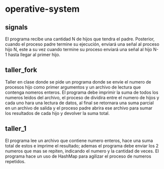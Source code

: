 # operative-system

signals
-
El programa recibe una cantidad N de hijos que tendra el padre. Posterior, cuando el proceso padre termine su ejecución, enviará una señal al proceso hijo N, este a su vez cuando termine su proceso enviará una señal al hijo N-1 hasta llegar al primer hijo.

taller_fork
-
Taller en clase donde se pide un programa donde se envie el numero de procesos hijo como primer argumentos y un archivo de lectura que contenga nomeros enteros.
El programa debe imprimir la suma de todos los numeros leidos del archivo, el proceso de dividira entre el numero de hijos y cada uno hara una lectura de datos, al final se retornara una suma parcial en un archivo de salida y el proceso padre abrira ese archivo para sumar los resultados de cada hijo y devolver la suma total.

taller_1
-
El programa lee un archivo que contiene numero enteros, hace una suma total de estos e imprime el resultado; ademas el programa debe enviar los 2 numeros que mas se repiten, indicando el numero y la cantidad de veces.
El programa hace un uso de HashMap para agilizar el proceso de numeros repetidos.